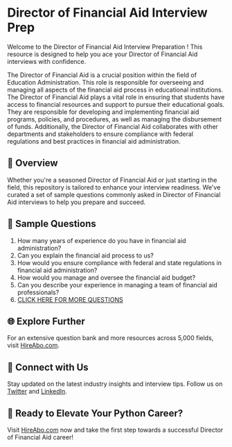 # Director of Financial Aid Interview Prep

Welcome to the Director of Financial Aid Interview Preparation ! This resource is designed to help you ace your Director of Financial Aid interviews with confidence.

The Director of Financial Aid is a crucial position within the field of Education Administration. This role is responsible for overseeing and managing all aspects of the financial aid process in educational institutions. The Director of Financial Aid plays a vital role in ensuring that students have access to financial resources and support to pursue their educational goals. They are responsible for developing and implementing financial aid programs, policies, and procedures, as well as managing the disbursement of funds. Additionally, the Director of Financial Aid collaborates with other departments and stakeholders to ensure compliance with federal regulations and best practices in financial aid administration.

## 🚀 Overview

Whether you're a seasoned Director of Financial Aid or just starting in the field, this repository is tailored to enhance your interview readiness. We've curated a set of sample questions commonly asked in Director of Financial Aid interviews to help you prepare and succeed.

## 📝 Sample Questions

1. How many years of experience do you have in financial aid administration?
2. Can you explain the financial aid process to us?
3. How would you ensure compliance with federal and state regulations in financial aid administration?
4. How would you manage and oversee the financial aid budget?
5. Can you describe your experience in managing a team of financial aid professionals?
6. [CLICK HERE FOR MORE QUESTIONS](https://hireabo.com/job/4_1_22/Director%20of%20Financial%20Aid)

## 🌐 Explore Further

For an extensive question bank and more resources across 5,000 fields, visit [HireAbo.com](https://www.hireabo.com).

## 📱 Connect with Us

Stay updated on the latest industry insights and interview tips. Follow us on [Twitter](https://twitter.com/hireabo) and [LinkedIn](https://www.linkedin.com/in/hire-abo-3609972a8/).

## 🚀 Ready to Elevate Your Python Career?

Visit [HireAbo.com](https://www.hireabo.com) now and take the first step towards a successful Director of Financial Aid career!